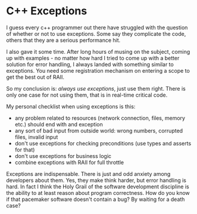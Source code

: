 
# C++ Exceptions

  I guess every c++ programmer out there have struggled with the question of
  whether or not to use exceptions. Some say they complicate the code, others that
  they are a serious performance hit.

  I also gave it some time. After long hours of musing on the subject, coming up
  with examples - no matter how hard I tried to come up with a better solution for
  error handling, I always landed with something similar to exceptions.
  You need some registration mechanism on entering a scope to get the best out of RAII.

  So my conclusion is: *always use exceptions*, just use them right. 
  There is only one case for not using them, that is in real-time critical code.

  My personal checklist when using exceptions is this:
  
  * any problem related to resources (network connection, files, memory etc.) should end with and exception
  * any sort of bad input from outside world: wrong numbers, corrupted files, invalid input
  * don't use exceptions for checking preconditions (use types and asserts for that)
  * don't use exceptions for business logic
  * combine exceptions with RAII for full throttle

<!--first character is non-space to avoid markdown bug of not closing list-->
  Exceptions are indispensable. There is just and odd anxiety among developers about them.
  Yes, they make think harder, but error handling is hard. In fact I think the Holy Grail of 
  the software development discipline is the ability to at least reason about program correctness.
  How do you know if that pacemaker software doesn't contain a bug? By waiting for a death case?



